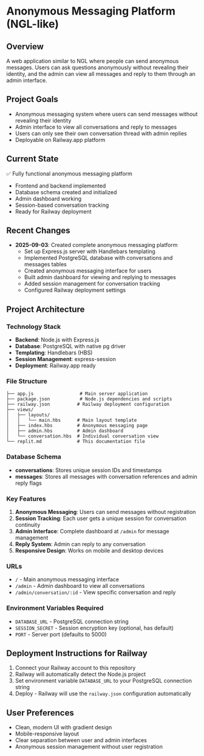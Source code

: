 # Anonymous Messaging Platform (NGL-like)

## Overview
A web application similar to NGL where people can send anonymous messages. Users can ask questions anonymously without revealing their identity, and the admin can view all messages and reply to them through an admin interface.

## Project Goals
- Anonymous messaging system where users can send messages without revealing their identity
- Admin interface to view all conversations and reply to messages  
- Users can only see their own conversation thread with admin replies
- Deployable on Railway.app platform

## Current State
✅ Fully functional anonymous messaging platform
- Frontend and backend implemented
- Database schema created and initialized
- Admin dashboard working
- Session-based conversation tracking
- Ready for Railway deployment

## Recent Changes
- **2025-09-03**: Created complete anonymous messaging platform
  - Set up Express.js server with Handlebars templating
  - Implemented PostgreSQL database with conversations and messages tables
  - Created anonymous messaging interface for users
  - Built admin dashboard for viewing and replying to messages
  - Added session management for conversation tracking
  - Configured Railway deployment settings

## Project Architecture

### Technology Stack
- **Backend**: Node.js with Express.js
- **Database**: PostgreSQL with native pg driver
- **Templating**: Handlebars (HBS)
- **Session Management**: express-session
- **Deployment**: Railway.app ready

### File Structure
```
├── app.js                 # Main server application
├── package.json           # Node.js dependencies and scripts
├── railway.json          # Railway deployment configuration
├── views/
│   ├── layouts/
│   │   └── main.hbs      # Main layout template
│   ├── index.hbs         # Anonymous messaging page
│   ├── admin.hbs         # Admin dashboard
│   └── conversation.hbs  # Individual conversation view
└── replit.md             # This documentation file
```

### Database Schema
- **conversations**: Stores unique session IDs and timestamps
- **messages**: Stores all messages with conversation references and admin reply flags

### Key Features
1. **Anonymous Messaging**: Users can send messages without registration
2. **Session Tracking**: Each user gets a unique session for conversation continuity
3. **Admin Interface**: Complete dashboard at `/admin` for message management
4. **Reply System**: Admin can reply to any conversation
5. **Responsive Design**: Works on mobile and desktop devices

### URLs
- `/` - Main anonymous messaging interface
- `/admin` - Admin dashboard to view all conversations
- `/admin/conversation/:id` - View specific conversation and reply

### Environment Variables Required
- `DATABASE_URL` - PostgreSQL connection string
- `SESSION_SECRET` - Session encryption key (optional, has default)
- `PORT` - Server port (defaults to 5000)

## Deployment Instructions for Railway
1. Connect your Railway account to this repository
2. Railway will automatically detect the Node.js project
3. Set environment variable `DATABASE_URL` to your PostgreSQL connection string
4. Deploy - Railway will use the `railway.json` configuration automatically

## User Preferences
- Clean, modern UI with gradient design
- Mobile-responsive layout
- Clear separation between user and admin interfaces
- Anonymous session management without user registration
